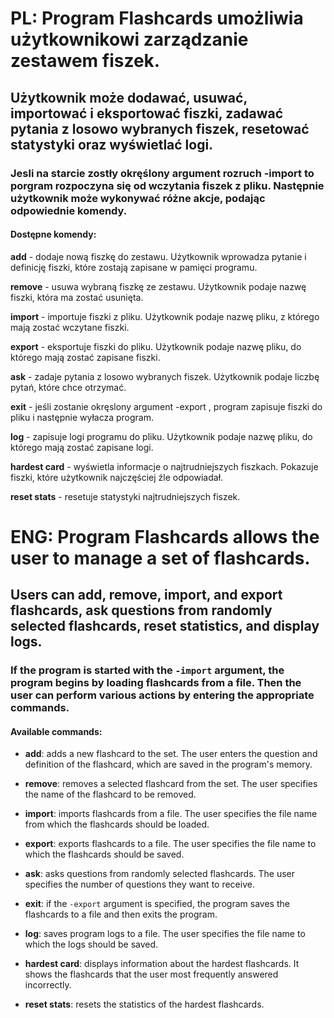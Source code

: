 # **PL:** Program **Flashcards** umożliwia użytkownikowi zarządzanie zestawem fiszek.
## Użytkownik może dodawać, usuwać, importować i eksportować fiszki, zadawać pytania z losowo wybranych fiszek, resetować statystyki oraz wyświetlać logi.

### Jesli na starcie zostły okręślony argument rozruch -import to porgram rozpoczyna się od wczytania fiszek z pliku. Następnie użytkownik może wykonywać różne akcje, podając odpowiednie komendy.

#### Dostępne komendy:

**add** - dodaje nową fiszkę do zestawu. Użytkownik wprowadza pytanie i definicję fiszki, które zostają zapisane w pamięci programu.

**remove** - usuwa wybraną fiszkę ze zestawu. Użytkownik podaje nazwę fiszki, która ma zostać usunięta.

**import** - importuje fiszki z pliku. Użytkownik podaje nazwę pliku, z którego mają zostać wczytane fiszki.

**export** - eksportuje fiszki do pliku. Użytkownik podaje nazwę pliku, do którego mają zostać zapisane fiszki.

**ask** - zadaje pytania z losowo wybranych fiszek. Użytkownik podaje liczbę pytań, które chce otrzymać.

**exit** - jeśli zostanie okręslony argument -export , program zapisuje fiszki do pliku i następnie wyłacza program.

**log** - zapisuje logi programu do pliku. Użytkownik podaje nazwę pliku, do którego mają zostać zapisane logi.

**hardest card** - wyświetla informacje o najtrudniejszych fiszkach. Pokazuje fiszki, które użytkownik najczęściej źle odpowiadał.

**reset stats** - resetuje statystyki najtrudniejszych fiszek.

# **ENG:** Program **Flashcards** allows the user to manage a set of flashcards.
## Users can add, remove, import, and export flashcards, ask questions from randomly selected flashcards, reset statistics, and display logs.

### If the program is started with the `-import` argument, the program begins by loading flashcards from a file. Then the user can perform various actions by entering the appropriate commands.

#### Available commands:

- **add**: adds a new flashcard to the set. The user enters the question and definition of the flashcard, which are saved in the program's memory.

- **remove**: removes a selected flashcard from the set. The user specifies the name of the flashcard to be removed.

- **import**: imports flashcards from a file. The user specifies the file name from which the flashcards should be loaded.

- **export**: exports flashcards to a file. The user specifies the file name to which the flashcards should be saved.

- **ask**: asks questions from randomly selected flashcards. The user specifies the number of questions they want to receive.

- **exit**: if the `-export` argument is specified, the program saves the flashcards to a file and then exits the program.

- **log**: saves program logs to a file. The user specifies the file name to which the logs should be saved.

- **hardest card**: displays information about the hardest flashcards. It shows the flashcards that the user most frequently answered incorrectly.

- **reset stats**: resets the statistics of the hardest flashcards.
